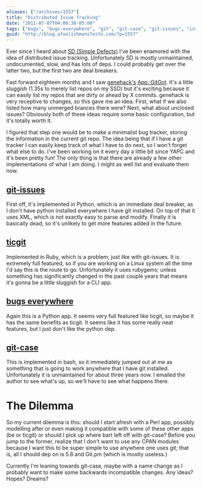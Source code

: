 ```yaml
---
aliases: ["/archives/1557"]
title: "Distributed Issue Tracking"
date: "2011-07-07T04:00:38-05:00"
tags: ["bugs", "bugs-everywhere", "git", "git-case", "git-issues", "issues", "ticgit"]
guid: "http://blog.afoolishmanifesto.com/?p=1557"
---
```

Ever since I heard about [SD (Simple Defects)](http://syncwith.us/sd/) I've been enamored with the idea of distributed issue tracking. Unfortunately SD is mostly unmaintained, undocumented, slow, and has lots of deps. I could probably get over the latter two, but the first two are deal breakers.

Fast forward eighteen months and I saw [genehack's](http://www.genehack.org/) [App::GitGot](http://beta.metacpan.org/module/App::GitGot). It's a little sluggish (1.35s to merely list repos on my SSD) but it's exciting because it can easily list my repos that are dirty or ahead by X commits. genehack is very receptive to changes, so this gave me an idea. First, what if we also listed how many unmerged brances there were? Next, what about unclosed issues? Obviously both of these ideas require some basic configuration, but it's totally worth it.

I figured that step one would be to make a minimalist bug tracker, storing the information in the current git repo. The idea being that if I have a git tracker I can easily keep track of what I have to do next, so I won't forget what else to do. I've been working on it every day a little bit since YAPC and it's been pretty fun! The only thing is that there are already a few other implementations of what I am doing. I might as well list and evaluate them now.

## [git-issues](https://github.com/jwiegley/git-issues)

First off, it's implemented in Python, which is an immediate deal breaker, as I don't have python installed everywhere I have git installed. On top of that it uses XML, which is not exactly easy to parse and modify. Finally it is basically dead, so it's unlikely to get more features added in the future.

## [ticgit](https://github.com/jeffWelling/ticgit)

Implemented in Ruby, which is a problem, just like with git-issues. It is extremely full featured, so if you are working on a Linux system all the time I'd say this is the route to go. Unfortunately it uses rubygems; unless something has significantly changed in the past couple years that means it's gonna be a little sluggish for a CLI app.

## [bugs everywhere](http://docs.bugseverywhere.org/)

Again this is a Python app. It seems very full featured like ticgit, so maybe it has the same benefits as ticgit. It seems like it has some really neat features, but I just don't like the python dep.

## [git-case](https://github.com/bartman/git-case)

This is implemented in bash, so it immediately jumped out at me as something that is going to work anywhere that I have git installed. Unfortunately it is unmaintained for about three years now. I emailed the author to see what's up, so we'll have to see what happens there.

# The Dilemma

So my current dilemma is this: should I start afresh with a Perl app, possibly modelling after or even making it compatible with some of these other apps (be or ticgit) or should I pick up where bart left off with git-case? Before you jump to the former, realize that I don't want to use any CPAN modules because I want this to be super simple to use anywhere one uses git; that is, all I should dep on is 5.8 and Git.pm (which is mostly useless.)

Currently I'm leaning towards git-case, maybe with a name change as I probably want to make some backwards incompatible changes. Any ideas? Hopes? Dreams?
